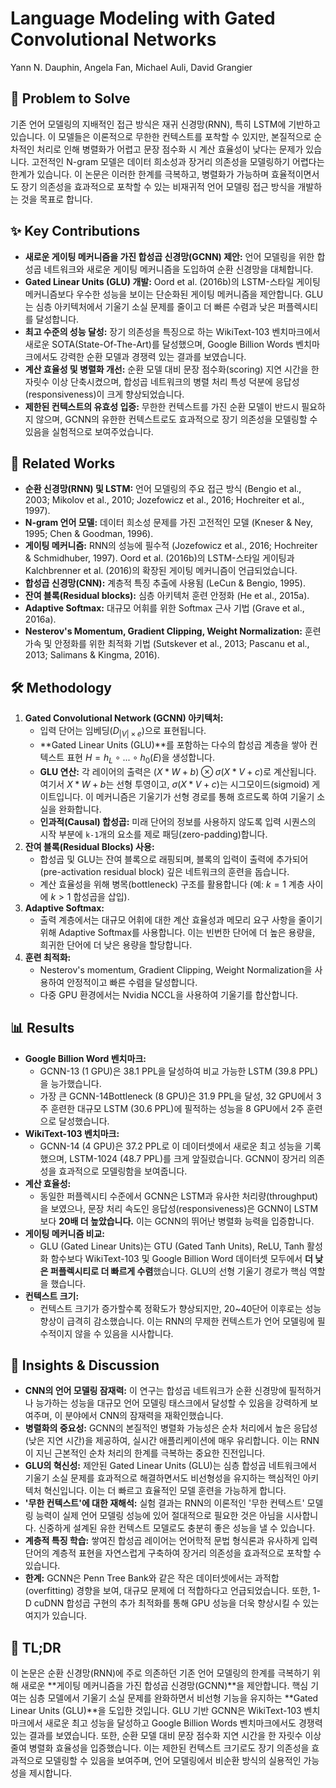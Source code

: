 # Language Modeling with Gated Convolutional Networks

Yann N. Dauphin, Angela Fan, Michael Auli, David Grangier

## 🧩 Problem to Solve

기존 언어 모델링의 지배적인 접근 방식은 재귀 신경망(RNN), 특히 LSTM에 기반하고 있습니다. 이 모델들은 이론적으로 무한한 컨텍스트를 포착할 수 있지만, 본질적으로 순차적인 처리로 인해 병렬화가 어렵고 문장 점수화 시 계산 효율성이 낮다는 문제가 있습니다. 고전적인 N-gram 모델은 데이터 희소성과 장거리 의존성을 모델링하기 어렵다는 한계가 있습니다. 이 논문은 이러한 한계를 극복하고, 병렬화가 가능하며 효율적이면서도 장기 의존성을 효과적으로 포착할 수 있는 비재귀적 언어 모델링 접근 방식을 개발하는 것을 목표로 합니다.

## ✨ Key Contributions

- **새로운 게이팅 메커니즘을 가진 합성곱 신경망(GCNN) 제안:** 언어 모델링을 위한 합성곱 네트워크와 새로운 게이팅 메커니즘을 도입하여 순환 신경망을 대체합니다.
- **Gated Linear Units (GLU) 개발:** Oord et al. (2016b)의 LSTM-스타일 게이팅 메커니즘보다 우수한 성능을 보이는 단순화된 게이팅 메커니즘을 제안합니다. GLU는 심층 아키텍처에서 기울기 소실 문제를 줄이고 더 빠른 수렴과 낮은 퍼플렉시티를 달성합니다.
- **최고 수준의 성능 달성:** 장기 의존성을 특징으로 하는 WikiText-103 벤치마크에서 새로운 SOTA(State-Of-The-Art)를 달성했으며, Google Billion Words 벤치마크에서도 강력한 순환 모델과 경쟁력 있는 결과를 보였습니다.
- **계산 효율성 및 병렬화 개선:** 순환 모델 대비 문장 점수화(scoring) 지연 시간을 한 자릿수 이상 단축시켰으며, 합성곱 네트워크의 병렬 처리 특성 덕분에 응답성(responsiveness)이 크게 향상되었습니다.
- **제한된 컨텍스트의 유효성 입증:** 무한한 컨텍스트를 가진 순환 모델이 반드시 필요하지 않으며, GCNN의 유한한 컨텍스트로도 효과적으로 장기 의존성을 모델링할 수 있음을 실험적으로 보여주었습니다.

## 📎 Related Works

- **순환 신경망(RNN) 및 LSTM:** 언어 모델링의 주요 접근 방식 (Bengio et al., 2003; Mikolov et al., 2010; Jozefowicz et al., 2016; Hochreiter et al., 1997).
- **N-gram 언어 모델:** 데이터 희소성 문제를 가진 고전적인 모델 (Kneser & Ney, 1995; Chen & Goodman, 1996).
- **게이팅 메커니즘:** RNN의 성능에 필수적 (Jozefowicz et al., 2016; Hochreiter & Schmidhuber, 1997). Oord et al. (2016b)의 LSTM-스타일 게이팅과 Kalchbrenner et al. (2016)의 확장된 게이팅 메커니즘이 언급되었습니다.
- **합성곱 신경망(CNN):** 계층적 특징 추출에 사용됨 (LeCun & Bengio, 1995).
- **잔여 블록(Residual blocks):** 심층 아키텍처 훈련 안정화 (He et al., 2015a).
- **Adaptive Softmax:** 대규모 어휘를 위한 Softmax 근사 기법 (Grave et al., 2016a).
- **Nesterov's Momentum, Gradient Clipping, Weight Normalization:** 훈련 가속 및 안정화를 위한 최적화 기법 (Sutskever et al., 2013; Pascanu et al., 2013; Salimans & Kingma, 2016).

## 🛠️ Methodology

1. **Gated Convolutional Network (GCNN) 아키텍처:**
   - 입력 단어는 임베딩($D_{|V|\times e}$)으로 표현됩니다.
   - **Gated Linear Units (GLU)**를 포함하는 다수의 합성곱 계층을 쌓아 컨텍스트 표현 $H = h_L \circ ... \circ h_0(E)$을 생성합니다.
   - **GLU 연산:** 각 레이어의 출력은 $(X * W + b) \otimes \sigma(X * V + c)$로 계산됩니다. 여기서 $X * W + b$는 선형 투영이고, $\sigma(X * V + c)$는 시그모이드(sigmoid) 게이트입니다. 이 메커니즘은 기울기가 선형 경로를 통해 흐르도록 하여 기울기 소실을 완화합니다.
   - **인과적(Causal) 합성곱:** 미래 단어의 정보를 사용하지 않도록 입력 시퀀스의 시작 부분에 `k-1`개의 요소를 제로 패딩(zero-padding)합니다.
2. **잔여 블록(Residual Blocks) 사용:**
   - 합성곱 및 GLU는 잔여 블록으로 래핑되며, 블록의 입력이 출력에 추가되어(pre-activation residual block) 깊은 네트워크의 훈련을 돕습니다.
   - 계산 효율성을 위해 병목(bottleneck) 구조를 활용합니다 (예: $k=1$ 계층 사이에 $k>1$ 합성곱을 삽입).
3. **Adaptive Softmax:**
   - 출력 계층에서는 대규모 어휘에 대한 계산 효율성과 메모리 요구 사항을 줄이기 위해 Adaptive Softmax를 사용합니다. 이는 빈번한 단어에 더 높은 용량을, 희귀한 단어에 더 낮은 용량을 할당합니다.
4. **훈련 최적화:**
   - Nesterov's momentum, Gradient Clipping, Weight Normalization을 사용하여 안정적이고 빠른 수렴을 달성합니다.
   - 다중 GPU 환경에서는 Nvidia NCCL을 사용하여 기울기를 합산합니다.

## 📊 Results

- **Google Billion Word 벤치마크:**
  - GCNN-13 (1 GPU)은 38.1 PPL을 달성하여 비교 가능한 LSTM (39.8 PPL)을 능가했습니다.
  - 가장 큰 GCNN-14Bottleneck (8 GPU)은 31.9 PPL을 달성, 32 GPU에서 3주 훈련한 대규모 LSTM (30.6 PPL)에 필적하는 성능을 8 GPU에서 2주 훈련으로 달성했습니다.
- **WikiText-103 벤치마크:**
  - GCNN-14 (4 GPU)은 37.2 PPL로 이 데이터셋에서 새로운 최고 성능을 기록했으며, LSTM-1024 (48.7 PPL)를 크게 앞질렀습니다. GCNN이 장거리 의존성을 효과적으로 모델링함을 보여줍니다.
- **계산 효율성:**
  - 동일한 퍼플렉시티 수준에서 GCNN은 LSTM과 유사한 처리량(throughput)을 보였으나, 문장 처리 속도인 응답성(responsiveness)은 GCNN이 LSTM보다 **20배 더 높았습니다.** 이는 GCNN의 뛰어난 병렬화 능력을 입증합니다.
- **게이팅 메커니즘 비교:**
  - GLU (Gated Linear Units)는 GTU (Gated Tanh Units), ReLU, Tanh 활성화 함수보다 WikiText-103 및 Google Billion Word 데이터셋 모두에서 **더 낮은 퍼플렉시티로 더 빠르게 수렴**했습니다. GLU의 선형 기울기 경로가 핵심 역할을 했습니다.
- **컨텍스트 크기:**
  - 컨텍스트 크기가 증가할수록 정확도가 향상되지만, 20~40단어 이후로는 성능 향상이 급격히 감소했습니다. 이는 RNN의 무제한 컨텍스트가 언어 모델링에 필수적이지 않을 수 있음을 시사합니다.

## 🧠 Insights & Discussion

- **CNN의 언어 모델링 잠재력:** 이 연구는 합성곱 네트워크가 순환 신경망에 필적하거나 능가하는 성능을 대규모 언어 모델링 태스크에서 달성할 수 있음을 강력하게 보여주며, 이 분야에서 CNN의 잠재력을 재확인했습니다.
- **병렬화의 중요성:** GCNN의 본질적인 병렬화 가능성은 순차 처리에서 높은 응답성(낮은 지연 시간)을 제공하여, 실시간 애플리케이션에 매우 유리합니다. 이는 RNN이 지닌 근본적인 순차 처리의 한계를 극복하는 중요한 진전입니다.
- **GLU의 혁신성:** 제안된 Gated Linear Units (GLU)는 심층 합성곱 네트워크에서 기울기 소실 문제를 효과적으로 해결하면서도 비선형성을 유지하는 핵심적인 아키텍처 혁신입니다. 이는 더 빠르고 효율적인 모델 훈련을 가능하게 합니다.
- **'무한 컨텍스트'에 대한 재해석:** 실험 결과는 RNN의 이론적인 '무한 컨텍스트' 모델링 능력이 실제 언어 모델링 성능에 있어 절대적으로 필요한 것은 아님을 시사합니다. 신중하게 설계된 유한 컨텍스트 모델로도 충분히 좋은 성능을 낼 수 있습니다.
- **계층적 특징 학습:** 쌓여진 합성곱 레이어는 언어학적 문법 형식론과 유사하게 입력 단어의 계층적 표현을 자연스럽게 구축하여 장거리 의존성을 효과적으로 포착할 수 있습니다.
- **한계:** GCNN은 Penn Tree Bank와 같은 작은 데이터셋에서는 과적합(overfitting) 경향을 보여, 대규모 문제에 더 적합하다고 언급되었습니다. 또한, 1-D cuDNN 합성곱 구현의 추가 최적화를 통해 GPU 성능을 더욱 향상시킬 수 있는 여지가 있습니다.

## 📌 TL;DR

이 논문은 순환 신경망(RNN)에 주로 의존하던 기존 언어 모델링의 한계를 극복하기 위해 새로운 **게이팅 메커니즘을 가진 합성곱 신경망(GCNN)**을 제안합니다. 핵심 기여는 심층 모델에서 기울기 소실 문제를 완화하면서 비선형 기능을 유지하는 **Gated Linear Units (GLU)**을 도입한 것입니다. GLU 기반 GCNN은 WikiText-103 벤치마크에서 새로운 최고 성능을 달성하고 Google Billion Words 벤치마크에서도 경쟁력 있는 결과를 보였습니다. 또한, 순환 모델 대비 문장 점수화 지연 시간을 한 자릿수 이상 줄여 병렬화 효율성을 입증했습니다. 이는 제한된 컨텍스트 크기로도 장기 의존성을 효과적으로 모델링할 수 있음을 보여주며, 언어 모델링에서 비순환 방식의 실용적인 가능성을 제시합니다.

